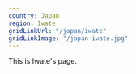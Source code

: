 ```yaml
---
country: Japan
region: Iwate
gridLinkUrl: "/japan/iwate"
gridLinkImage: "/japan-iwate.jpg"
---
```


This is Iwate's page.